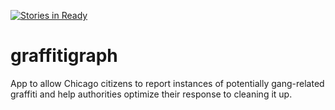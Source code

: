 [![Stories in Ready](https://badge.waffle.io/vingkan/graffitigraph.png?label=ready&title=Ready)](https://waffle.io/vingkan/graffitigraph)
# graffitigraph
App to allow Chicago citizens to report instances of potentially gang-related graffiti and help authorities optimize their response to cleaning it up.
